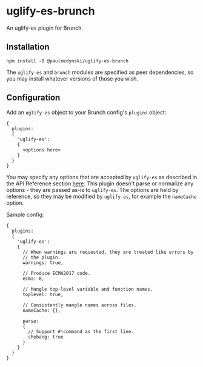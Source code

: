 # uglify-es-brunch
An uglify-es plugin for Brunch.

## Installation

`npm install -D @paulmedynski/uglify-es-brunch`

The `uglify-es` and `brunch` modules are specified as peer dependencies, so you may install whatever versions of those you wish.

## Configuration
Add an `uglify-es` object to your Brunch config's `plugins` object:

```
{
  plugins:
  {
    'uglify-es':
    {
      <options here>
    }
  }
}
```

You may specify any options that are accepted by `uglify-es` as described
in the API Reference section [here](https://www.npmjs.com/package/uglify-es).
This plugin doesn't parse or normalize any options - they are passed as-is to
`uglify-es`.  The options are held by reference, so they may be modified by
`uglify-es`, for example the `nameCache` option.

Sample config:

```
{
  plugins:
  {
    'uglify-es':
    {
      // When warnings are requested, they are treated like errors by
      // the plugin.
      warnings: true,

      // Produce ECMA2017 code.
      ecma: 8,

      // Mangle top-level variable and function names.
      toplevel: true,

      // Consistently mangle names across files.
      nameCache: {},

      parse:
      {
        // Support #!command as the first line.
        shebang: true
      }
    }
  }
}
```
